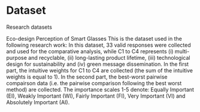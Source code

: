 # Dataset
Research datasets

Eco-design Perception of Smart Glasses
This is the dataset used in the following research work:
In this dataset, 33 valid responses were collected and used for the comparative analysis, while C1 to C4 represents (i) multi-purpose and recyclable, (ii) long-lasting product lifetime, (iii) technological design for sustainability and (iv) green message dissemination.
In the first part, the intuitive weights for C1 to C4 are collected (the sum of the intuitive weights is equal to 1). In the second part, the best-worst pairwise compairson data (i.e. the pairwise comparison following the best worst method) are collected. The importance scales 1-5 denote: Equally Important (EI), Weakly Important (WI), Fairly Important (FI), Very Important (VI) and Absolutely Important (AI).
